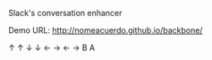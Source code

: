 Slack's conversation enhancer

Demo URL: http://nomeacuerdo.github.io/backbone/

↑ ↑ ↓ ↓ ← → ← → B A